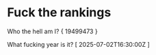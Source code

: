 # Fuck the rankings

Who the hell am I?
{ 19499473 }

What fucking year is it?
[ 2025-07-02T16:30:00Z ]
